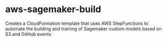 # aws-sagemaker-build
Creates a CloudFormation template that uses AWS StepFunctions to automate the building and training of Sagemaker custom models based on S3 and GitHub events
